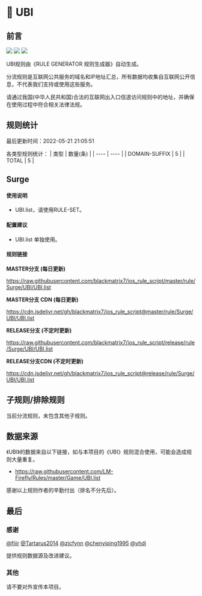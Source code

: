 # 🧸 UBI

## 前言

![](https://shields.io/badge/-移除重复规则-ff69b4) ![](https://shields.io/badge/-DOMAIN--SUFFIX间合并-critical) ![](https://shields.io/badge/-IP--CIDR(6)合并-blueviolet) 

UBI规则由《RULE GENERATOR 规则生成器》自动生成。

分流规则是互联网公共服务的域名和IP地址汇总，所有数据均收集自互联网公开信息，不代表我们支持或使用这些服务。

请通过我国(中华人民共和国)合法的互联网出入口信道访问规则中的地址，并确保在使用过程中符合相关法律法规。

## 规则统计

最后更新时间：2022-05-21 21:05:51

各类型规则统计：
| 类型 | 数量(条)  | 
| ---- | ----  |
| DOMAIN-SUFFIX | 5  | 
| TOTAL | 5  | 


## Surge 

#### 使用说明
- UBI.list，请使用RULE-SET。

#### 配置建议
- UBI.list 单独使用。

#### 规则链接
**MASTER分支 (每日更新)**

https://raw.githubusercontent.com/blackmatrix7/ios_rule_script/master/rule/Surge/UBI/UBI.list

**MASTER分支 CDN (每日更新)**

https://cdn.jsdelivr.net/gh/blackmatrix7/ios_rule_script@master/rule/Surge/UBI/UBI.list

**RELEASE分支 (不定时更新)**

https://raw.githubusercontent.com/blackmatrix7/ios_rule_script/release/rule/Surge/UBI/UBI.list

**RELEASE分支CDN (不定时更新)**

https://cdn.jsdelivr.net/gh/blackmatrix7/ios_rule_script@release/rule/Surge/UBI/UBI.list

## 子规则/排除规则


当前分流规则，未包含其他子规则。

## 数据来源

《UBI》的数据来自以下链接，如与本项目的《UBI》规则混合使用，可能会造成规则大量重复。

- https://raw.githubusercontent.com/LM-Firefly/Rules/master/Game/UBI.list


感谢以上规则作者的辛勤付出（排名不分先后）。

## 最后

### 感谢

[@fiiir](https://github.com/fiiir) [@Tartarus2014](https://github.com/Tartarus2014) [@zjcfynn](https://github.com/zjcfynn) [@chenyiping1995](https://github.com/chenyiping1995) [@vhdj](https://github.com/vhdj)

提供规则数据源及改进建议。

### 其他

请不要对外宣传本项目。
